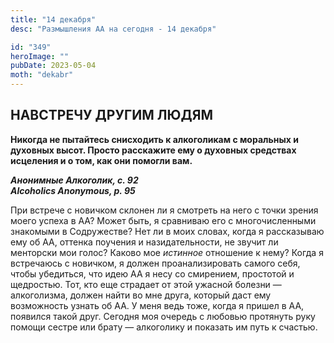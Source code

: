 ```yaml
---
title: "14 декабря"
desc: "Размышления АА на сегодня - 14 декабря"

id: "349"
heroImage: ""
pubDate: 2023-05-04
moth: "dekabr"
---
```


## НАВСТРЕЧУ ДРУГИМ ЛЮДЯМ

**Никогда не пытайтесь снисходить к алкоголикам с моральных и духовных высот.
Просто расскажите ему о духовных средствах исцеления и о том, как они помогли
вам.**

**_Анонимные Алкоголик, с. 92  
Alcoholics Anonymous, p. 95_**

При встрече с новичком склонен ли я смотреть на него с точки зрения моего
успеха в АА? Может быть, я сравниваю его с многочисленными знакомыми в
Содружестве? Нет ли в моих словах, когда я рассказываю ему об АА, оттенка
поучения и назидательности, не звучит ли менторски мои голос? Каково мое
_истинное_ отношение к нему? Когда я встречаюсь с новичком, я должен
проанализировать самого себя, чтобы убедиться, что идею АА я несу со
смирением, простотой и щедростью. Тот, кто еще страдает от этой ужасной
болезни — алкоголизма, должен найти во мне друга, который даст ему возможность
узнать об АА. У меня ведь тоже, когда я пришел в АА, появился такой друг.
Сегодня моя очередь с любовью протянуть руку помощи сестре или брату —
алкоголику и показать им путь к счастью.
